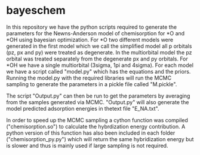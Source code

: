 # bayeschem

In this repository we have the python scripts required to generate the parameters for the Newns-Anderson model of chemisorption for *O and *OH using bayesian optimization.
For *O two different models were generated in the first model which we call the simplified model all p orbitals (pz, px and py) were treated as degenerate. In the multiorbital model
the pz orbital was treated separately from the degenerate px and py orbitals. For *OH we have a single multiorbital (3sigma, 1pi and 4sigma).
For each model we have a script called "model.py" which has the equations and the priors. Running the model.py with the required libraries will run the MCMC sampling to generate the parameters in a pickle file called "M.pickle".

The script "Output.py" can then be run to get the parameters by averaging from the samples generated via MCMC. "Output.py" will also generate the model predicted adsorption energies in thetext file "E_NA.txt".

In order to speed up the MCMC sampling a cython function was compiled ("chemisorption.so") to calculate the hybrdization energy contribution. A python version of this function has also been included in each folder ("chemisorption_py.py") which will return the same hybridization energy but is slower and thus is mainly used if large sampling is not required. 

